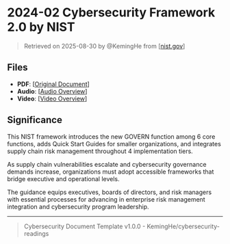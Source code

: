 # 2024-02 Cybersecurity Framework 2.0 by NIST

> Retrieved on 2025-08-30 by @KemingHe from [[nist.gov](https://www.nist.gov/cyberframework)]

## Files

- **PDF**: [[Original Document](https://drive.google.com/file/d/1QpIj_7X-d2ZQFra52QU-58oDttUXEgKs/view?usp=sharing)]
- **Audio**: [[Audio Overview](https://drive.google.com/file/d/1IzNkENLtSnNA2v9kvIp-7tAPuATf6E0_/view?usp=sharing)]
- **Video**: [[Video Overview](https://drive.google.com/file/d/1Iicrkd_gKWorKOd_W8iOL7fa8J-cCugx/view?usp=sharing)]

## Significance

This NIST framework introduces the new GOVERN function among 6 core functions, adds Quick Start Guides for smaller organizations, and integrates supply chain risk management throughout 4 implementation tiers.

As supply chain vulnerabilities escalate and cybersecurity governance demands increase, organizations must adopt accessible frameworks that bridge executive and operational levels.

The guidance equips executives, boards of directors, and risk managers with essential processes for advancing in enterprise risk management integration and cybersecurity program leadership.

---

> Cybersecurity Document Template v1.0.0 - KemingHe/cybersecurity-readings
